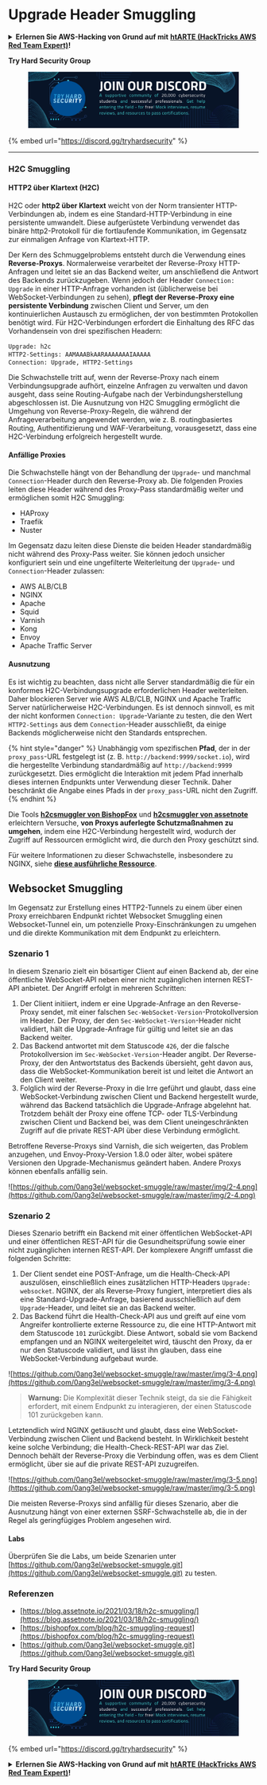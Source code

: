 # Upgrade Header Smuggling

<details>

<summary><strong>Erlernen Sie AWS-Hacking von Grund auf mit</strong> <a href="https://training.hacktricks.xyz/courses/arte"><strong>htARTE (HackTricks AWS Red Team Expert)</strong></a><strong>!</strong></summary>

Andere Möglichkeiten, HackTricks zu unterstützen:

* Wenn Sie Ihr **Unternehmen in HackTricks beworben sehen möchten** oder **HackTricks im PDF-Format herunterladen möchten**, überprüfen Sie die [**ABONNEMENTPLÄNE**](https://github.com/sponsors/carlospolop)!
* Holen Sie sich das [**offizielle PEASS & HackTricks-Merch**](https://peass.creator-spring.com)
* Entdecken Sie [**The PEASS Family**](https://opensea.io/collection/the-peass-family), unsere Sammlung exklusiver [**NFTs**](https://opensea.io/collection/the-peass-family)
* **Treten Sie der** 💬 [**Discord-Gruppe**](https://discord.gg/hRep4RUj7f) oder der [**Telegram-Gruppe**](https://t.me/peass) bei oder **folgen** Sie uns auf **Twitter** 🐦 [**@carlospolopm**](https://twitter.com/hacktricks\_live)**.**
* **Teilen Sie Ihre Hacking-Tricks, indem Sie PRs an die** [**HackTricks**](https://github.com/carlospolop/hacktricks) und [**HackTricks Cloud**](https://github.com/carlospolop/hacktricks-cloud) GitHub-Repositories senden.

</details>

**Try Hard Security Group**

<figure><img src="../.gitbook/assets/telegram-cloud-document-1-5159108904864449420.jpg" alt=""><figcaption></figcaption></figure>

{% embed url="https://discord.gg/tryhardsecurity" %}

***

### H2C Smuggling <a href="#http2-over-cleartext-h2c" id="http2-over-cleartext-h2c"></a>

#### HTTP2 über Klartext (H2C) <a href="#http2-over-cleartext-h2c" id="http2-over-cleartext-h2c"></a>

H2C oder **http2 über Klartext** weicht von der Norm transienter HTTP-Verbindungen ab, indem es eine Standard-HTTP-Verbindung in eine persistente umwandelt. Diese aufgerüstete Verbindung verwendet das binäre http2-Protokoll für die fortlaufende Kommunikation, im Gegensatz zur einmaligen Anfrage von Klartext-HTTP.

Der Kern des Schmuggelproblems entsteht durch die Verwendung eines **Reverse-Proxys**. Normalerweise verarbeitet der Reverse-Proxy HTTP-Anfragen und leitet sie an das Backend weiter, um anschließend die Antwort des Backends zurückzugeben. Wenn jedoch der Header `Connection: Upgrade` in einer HTTP-Anfrage vorhanden ist (üblicherweise bei WebSocket-Verbindungen zu sehen), **pflegt der Reverse-Proxy eine persistente Verbindung** zwischen Client und Server, um den kontinuierlichen Austausch zu ermöglichen, der von bestimmten Protokollen benötigt wird. Für H2C-Verbindungen erfordert die Einhaltung des RFC das Vorhandensein von drei spezifischen Headern:
```
Upgrade: h2c
HTTP2-Settings: AAMAAABkAARAAAAAAAIAAAAA
Connection: Upgrade, HTTP2-Settings
```
Die Schwachstelle tritt auf, wenn der Reverse-Proxy nach einem Verbindungsupgrade aufhört, einzelne Anfragen zu verwalten und davon ausgeht, dass seine Routing-Aufgabe nach der Verbindungsherstellung abgeschlossen ist. Die Ausnutzung von H2C Smuggling ermöglicht die Umgehung von Reverse-Proxy-Regeln, die während der Anfrageverarbeitung angewendet werden, wie z. B. routingbasiertes Routing, Authentifizierung und WAF-Verarbeitung, vorausgesetzt, dass eine H2C-Verbindung erfolgreich hergestellt wurde.

#### Anfällige Proxies <a href="#exploitation" id="exploitation"></a>

Die Schwachstelle hängt von der Behandlung der `Upgrade`- und manchmal `Connection`-Header durch den Reverse-Proxy ab. Die folgenden Proxies leiten diese Header während des Proxy-Pass standardmäßig weiter und ermöglichen somit H2C Smuggling:

* HAProxy
* Traefik
* Nuster

Im Gegensatz dazu leiten diese Dienste die beiden Header standardmäßig nicht während des Proxy-Pass weiter. Sie können jedoch unsicher konfiguriert sein und eine ungefilterte Weiterleitung der `Upgrade`- und `Connection`-Header zulassen:

* AWS ALB/CLB
* NGINX
* Apache
* Squid
* Varnish
* Kong
* Envoy
* Apache Traffic Server

#### Ausnutzung <a href="#exploitation" id="exploitation"></a>

Es ist wichtig zu beachten, dass nicht alle Server standardmäßig die für ein konformes H2C-Verbindungsupgrade erforderlichen Header weiterleiten. Daher blockieren Server wie AWS ALB/CLB, NGINX und Apache Traffic Server natürlicherweise H2C-Verbindungen. Es ist dennoch sinnvoll, es mit der nicht konformen `Connection: Upgrade`-Variante zu testen, die den Wert `HTTP2-Settings` aus dem `Connection`-Header ausschließt, da einige Backends möglicherweise nicht den Standards entsprechen.

{% hint style="danger" %}
Unabhängig vom spezifischen **Pfad**, der in der `proxy_pass`-URL festgelegt ist (z. B. `http://backend:9999/socket.io`), wird die hergestellte Verbindung standardmäßig auf `http://backend:9999` zurückgesetzt. Dies ermöglicht die Interaktion mit jedem Pfad innerhalb dieses internen Endpunkts unter Verwendung dieser Technik. Daher beschränkt die Angabe eines Pfads in der `proxy_pass`-URL nicht den Zugriff.
{% endhint %}

Die Tools [**h2csmuggler von BishopFox**](https://github.com/BishopFox/h2csmuggler) und [**h2csmuggler von assetnote**](https://github.com/assetnote/h2csmuggler) erleichtern Versuche, **von Proxys auferlegte Schutzmaßnahmen zu umgehen**, indem eine H2C-Verbindung hergestellt wird, wodurch der Zugriff auf Ressourcen ermöglicht wird, die durch den Proxy geschützt sind.

Für weitere Informationen zu dieser Schwachstelle, insbesondere zu NGINX, siehe [**diese ausführliche Ressource**](../network-services-pentesting/pentesting-web/nginx.md#proxy\_set\_header-upgrade-and-connection).

## Websocket Smuggling

Im Gegensatz zur Erstellung eines HTTP2-Tunnels zu einem über einen Proxy erreichbaren Endpunkt richtet Websocket Smuggling einen Websocket-Tunnel ein, um potenzielle Proxy-Einschränkungen zu umgehen und die direkte Kommunikation mit dem Endpunkt zu erleichtern.

### Szenario 1

In diesem Szenario zielt ein bösartiger Client auf einen Backend ab, der eine öffentliche WebSocket-API neben einer nicht zugänglichen internen REST-API anbietet. Der Angriff erfolgt in mehreren Schritten:

1. Der Client initiiert, indem er eine Upgrade-Anfrage an den Reverse-Proxy sendet, mit einer falschen `Sec-WebSocket-Version`-Protokollversion im Header. Der Proxy, der den `Sec-WebSocket-Version`-Header nicht validiert, hält die Upgrade-Anfrage für gültig und leitet sie an das Backend weiter.
2. Das Backend antwortet mit dem Statuscode `426`, der die falsche Protokollversion im `Sec-WebSocket-Version`-Header angibt. Der Reverse-Proxy, der den Antwortstatus des Backends übersieht, geht davon aus, dass die WebSocket-Kommunikation bereit ist und leitet die Antwort an den Client weiter.
3. Folglich wird der Reverse-Proxy in die Irre geführt und glaubt, dass eine WebSocket-Verbindung zwischen Client und Backend hergestellt wurde, während das Backend tatsächlich die Upgrade-Anfrage abgelehnt hat. Trotzdem behält der Proxy eine offene TCP- oder TLS-Verbindung zwischen Client und Backend bei, was dem Client uneingeschränkten Zugriff auf die private REST-API über diese Verbindung ermöglicht.

Betroffene Reverse-Proxys sind Varnish, die sich weigerten, das Problem anzugehen, und Envoy-Proxy-Version 1.8.0 oder älter, wobei spätere Versionen den Upgrade-Mechanismus geändert haben. Andere Proxys können ebenfalls anfällig sein.

![https://github.com/0ang3el/websocket-smuggle/raw/master/img/2-4.png](https://github.com/0ang3el/websocket-smuggle/raw/master/img/2-4.png)

### Szenario 2

Dieses Szenario betrifft ein Backend mit einer öffentlichen WebSocket-API und einer öffentlichen REST-API für die Gesundheitsprüfung sowie einer nicht zugänglichen internen REST-API. Der komplexere Angriff umfasst die folgenden Schritte:

1. Der Client sendet eine POST-Anfrage, um die Health-Check-API auszulösen, einschließlich eines zusätzlichen HTTP-Headers `Upgrade: websocket`. NGINX, der als Reverse-Proxy fungiert, interpretiert dies als eine Standard-Upgrade-Anfrage, basierend ausschließlich auf dem `Upgrade`-Header, und leitet sie an das Backend weiter.
2. Das Backend führt die Health-Check-API aus und greift auf eine vom Angreifer kontrollierte externe Ressource zu, die eine HTTP-Antwort mit dem Statuscode `101` zurückgibt. Diese Antwort, sobald sie vom Backend empfangen und an NGINX weitergeleitet wird, täuscht den Proxy, da er nur den Statuscode validiert, und lässt ihn glauben, dass eine WebSocket-Verbindung aufgebaut wurde.

![https://github.com/0ang3el/websocket-smuggle/raw/master/img/3-4.png](https://github.com/0ang3el/websocket-smuggle/raw/master/img/3-4.png)

> **Warnung:** Die Komplexität dieser Technik steigt, da sie die Fähigkeit erfordert, mit einem Endpunkt zu interagieren, der einen Statuscode 101 zurückgeben kann.

Letztendlich wird NGINX getäuscht und glaubt, dass eine WebSocket-Verbindung zwischen Client und Backend besteht. In Wirklichkeit besteht keine solche Verbindung; die Health-Check-REST-API war das Ziel. Dennoch behält der Reverse-Proxy die Verbindung offen, was es dem Client ermöglicht, über sie auf die private REST-API zuzugreifen.

![https://github.com/0ang3el/websocket-smuggle/raw/master/img/3-5.png](https://github.com/0ang3el/websocket-smuggle/raw/master/img/3-5.png)

Die meisten Reverse-Proxys sind anfällig für dieses Szenario, aber die Ausnutzung hängt von einer externen SSRF-Schwachstelle ab, die in der Regel als geringfügiges Problem angesehen wird.

#### Labs

Überprüfen Sie die Labs, um beide Szenarien unter [https://github.com/0ang3el/websocket-smuggle.git](https://github.com/0ang3el/websocket-smuggle.git) zu testen.

### Referenzen

* [https://blog.assetnote.io/2021/03/18/h2c-smuggling/](https://blog.assetnote.io/2021/03/18/h2c-smuggling/)
* [https://bishopfox.com/blog/h2c-smuggling-request](https://bishopfox.com/blog/h2c-smuggling-request)
* [https://github.com/0ang3el/websocket-smuggle.git](https://github.com/0ang3el/websocket-smuggle.git)


**Try Hard Security Group**

<figure><img src="../.gitbook/assets/telegram-cloud-document-1-5159108904864449420.jpg" alt=""><figcaption></figcaption></figure>

{% embed url="https://discord.gg/tryhardsecurity" %}

<details>

<summary><strong>Erlernen Sie AWS-Hacking von Grund auf mit</strong> <a href="https://training.hacktricks.xyz/courses/arte"><strong>htARTE (HackTricks AWS Red Team Expert)</strong></a><strong>!</strong></summary>

Andere Möglichkeiten, HackTricks zu unterstützen:

* Wenn Sie Ihr **Unternehmen in HackTricks beworben sehen** möchten oder **HackTricks als PDF herunterladen** möchten, überprüfen Sie die [**ABONNEMENTPLÄNE**](https://github.com/sponsors/carlospolop)!
* Holen Sie sich das [**offizielle PEASS & HackTricks-Merch**](https://peass.creator-spring.com)
* Entdecken Sie [**The PEASS Family**](https://opensea.io/collection/the-peass-family), unsere Sammlung exklusiver [**NFTs**](https://opensea.io/collection/the-peass-family)
* **Treten Sie der** 💬 [**Discord-Gruppe**](https://discord.gg/hRep4RUj7f) oder der [**Telegram-Gruppe**](https://t.me/peass) bei oder **folgen** Sie uns auf **Twitter** 🐦 [**@carlospolopm**](https://twitter.com/hacktricks\_live)**.**
* **Teilen Sie Ihre Hacking-Tricks, indem Sie PRs an die** [**HackTricks**](https://github.com/carlospolop/hacktricks) und [**HackTricks Cloud**](https://github.com/carlospolop/hacktricks-cloud) Github-Repositories einreichen.

</details>
